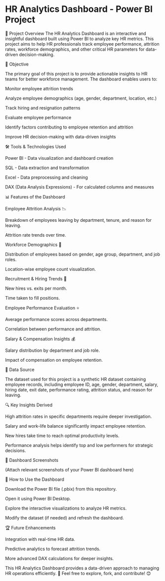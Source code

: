 # HR Analytics Dashboard - Power BI Project
📌 Project Overview
The HR Analytics Dashboard is an interactive and insightful dashboard built using Power BI to analyze key HR metrics.
This project aims to help HR professionals track employee performance, attrition rates, workforce demographics, and other critical HR parameters for data-driven decision-making.

🎯 Objective

The primary goal of this project is to provide actionable insights to HR teams for better workforce management. The dashboard enables users to:

Monitor employee attrition trends

Analyze employee demographics (age, gender, department, location, etc.)

Track hiring and resignation patterns

Evaluate employee performance

Identify factors contributing to employee retention and attrition

Improve HR decision-making with data-driven insights

🛠️ Tools & Technologies Used

Power BI - Data visualization and dashboard creation

SQL - Data extraction and transformation

Excel - Data preprocessing and cleaning

DAX (Data Analysis Expressions) - For calculated columns and measures

📊 Features of the Dashboard

Employee Attrition Analysis 📉

Breakdown of employees leaving by department, tenure, and reason for leaving.

Attrition rate trends over time.

Workforce Demographics 👥

Distribution of employees based on gender, age group, department, and job roles.

Location-wise employee count visualization.

Recruitment & Hiring Trends 📌

New hires vs. exits per month.

Time taken to fill positions.

Employee Performance Evaluation ⭐

Average performance scores across departments.

Correlation between performance and attrition.

Salary & Compensation Insights 💰

Salary distribution by department and job role.

Impact of compensation on employee retention.

📂 Data Source

The dataset used for this project is a synthetic HR dataset containing employee records, including employee ID, age, gender, department, salary, hiring date, exit date, performance rating, attrition status, and reason for leaving.

🔍 Key Insights Derived

High attrition rates in specific departments require deeper investigation.

Salary and work-life balance significantly impact employee retention.

New hires take time to reach optimal productivity levels.

Performance analysis helps identify top and low performers for strategic decisions.

📸 Dashboard Screenshots

(Attach relevant screenshots of your Power BI dashboard here)

🚀 How to Use the Dashboard

Download the Power BI file (.pbix) from this repository.

Open it using Power BI Desktop.

Explore the interactive visualizations to analyze HR metrics.

Modify the dataset (if needed) and refresh the dashboard.

🏆 Future Enhancements

Integration with real-time HR data.

Predictive analytics to forecast attrition trends.

More advanced DAX calculations for deeper insights.

This HR Analytics Dashboard provides a data-driven approach to managing HR operations efficiently. 🚀 Feel free to explore, fork, and contribute! 😊

